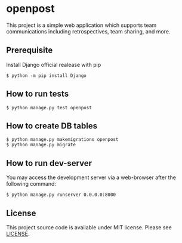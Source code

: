 # openpost

This project is a simple web application which supports team communications including retrospectives, team sharing, and more.

## Prerequisite

Install Django official realease with pip

    $ python -m pip install Django

## How to run tests

    $ python manage.py test openpost

## How to create DB tables

    $ python manage.py makemigrations openpost
    $ python manage.py migrate

## How to run dev-server

You may access the development server via a web-browser after the following command:

    $ python manage.py runserver 0.0.0.0:8000

## License

This project source code is available under MIT license. Please see [LICENSE](LICENSE).
